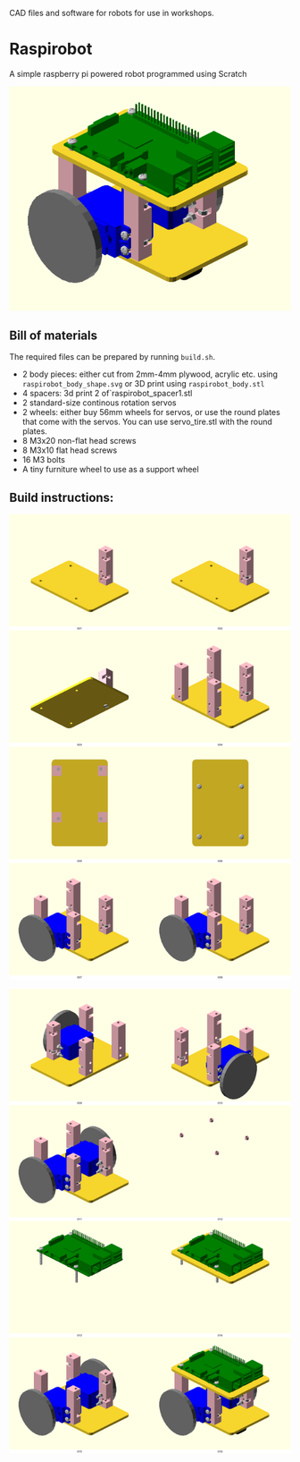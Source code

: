 CAD files and software for robots for use in workshops.

# Raspirobot
A simple raspberry pi powered robot programmed using Scratch

![raspirobot](raspirobot.png)

## Bill of materials

The required files can be prepared by running `build.sh`.

 - 2 body pieces: either cut from 2mm-4mm plywood, acrylic etc. using `raspirobot_body_shape.svg` or 3D print using `raspirobot_body.stl`
 - 4 spacers: 3d print 2 of`raspirobot_spacer1.stl
 - 2 standard-size continous rotation servos
 - 2 wheels: either buy 56mm wheels for servos, or use the round plates that come with the servos. You can use servo_tire.stl with the round plates.
 - 8 M3x20 non-flat head screws
 - 8 M3x10 flat head screws
 - 16 M3 bolts
 - A tiny furniture wheel to use as a support wheel

## Build instructions:

![Instructions #1](instructions_0.png)

![Instructions #2](instructions_1.png)
